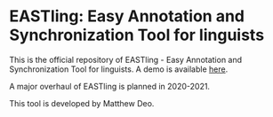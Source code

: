 # EASTling: Easy Annotation and Synchronization Tool for linguists

This is the official repository of EASTling - Easy Annotation and Synchronization Tool for linguists.
A demo is available [here](https://lacito.vjf.cnrs.fr/test/pangloss/tools/eastling/demo/#/demo).

A major overhaul of EASTling is planned in 2020-2021.

This tool is developed by Matthew Deo.

